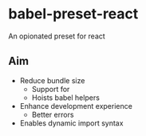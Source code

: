 # babel-preset-react

An opionated preset for react

## Aim
- Reduce bundle size
    - Support for <link type="module">
    - Hoists babel helpers
- Enhance development experience
    - Better errors
- Enables dynamic import syntax
